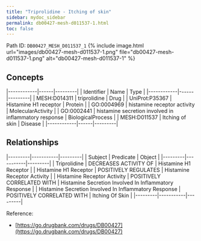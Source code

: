 ```yaml
---
title: "Triprolidine - Itching of skin"
sidebar: mydoc_sidebar
permalink: db00427-mesh-d011537-1.html
toc: false 
---
```



Path ID: `DB00427_MESH_D011537_1`
{% include image.html url="images/db00427-mesh-d011537-1.png" file="db00427-mesh-d011537-1.png" alt="db00427-mesh-d011537-1" %}

## Concepts

|------------|------|---------|
| Identifier | Name | Type    |
|------------|------|---------|
| MESH:D014311 | triprolidine | Drug |
| UniProt:P35367 | Histamine H1 receptor | Protein |
| GO:0004969 | histamine receptor activity | MolecularActivity |
| GO:0002441 | histamine secretion involved in inflammatory response | BiologicalProcess |
| MESH:D011537 | Itching of skin | Disease |
|------------|------|---------|

## Relationships

|---------|-----------|---------|
| Subject | Predicate | Object  |
|---------|-----------|---------|
| Triprolidine | DECREASES ACTIVITY OF | Histamine H1 Receptor |
| Histamine H1 Receptor | POSITIVELY REGULATES | Histamine Receptor Activity |
| Histamine Receptor Activity | POSITIVELY CORRELATED WITH | Histamine Secretion Involved In Inflammatory Response |
| Histamine Secretion Involved In Inflammatory Response | POSITIVELY CORRELATED WITH | Itching Of Skin |
|---------|-----------|---------|

Reference: 
  - [https://go.drugbank.com/drugs/DB00427](https://go.drugbank.com/drugs/DB00427)

